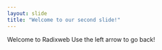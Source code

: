 ```yaml
---
layout: slide
title: "Welcome to our second slide!"
---
```

Welcome to Radixweb
Use the left arrow to go back!
